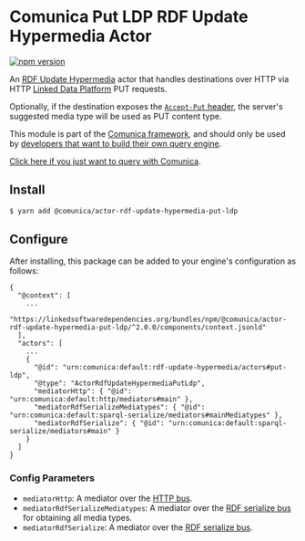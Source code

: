 # Comunica Put LDP RDF Update Hypermedia Actor

[![npm version](https://badge.fury.io/js/%40comunica%2Factor-rdf-update-hypermedia-put-ldp.svg)](https://www.npmjs.com/package/@comunica/actor-rdf-update-hypermedia-put-ldp)

An [RDF Update Hypermedia](https://github.com/comunica/comunica/tree/master/packages/bus-rdf-update-hypermedia) actor
that handles destinations over HTTP via HTTP [Linked Data Platform](https://www.w3.org/TR/ldp/) PUT requests.

Optionally, if the destination exposes the [`Accept-Put` header](https://solidproject.org/TR/protocol#accept-put),
the server's suggested media type will be used as PUT content type.

This module is part of the [Comunica framework](https://github.com/comunica/comunica),
and should only be used by [developers that want to build their own query engine](https://comunica.dev/docs/modify/).

[Click here if you just want to query with Comunica](https://comunica.dev/docs/query/).

## Install

```bash
$ yarn add @comunica/actor-rdf-update-hypermedia-put-ldp
```

## Configure

After installing, this package can be added to your engine's configuration as follows:
```text
{
  "@context": [
    ...
    "https://linkedsoftwaredependencies.org/bundles/npm/@comunica/actor-rdf-update-hypermedia-put-ldp/^2.0.0/components/context.jsonld"  
  ],
  "actors": [
    ...
    {
      "@id": "urn:comunica:default:rdf-update-hypermedia/actors#put-ldp",
      "@type": "ActorRdfUpdateHypermediaPutLdp",
      "mediatorHttp": { "@id": "urn:comunica:default:http/mediators#main" },
      "mediatorRdfSerializeMediatypes": { "@id": "urn:comunica:default:sparql-serialize/mediators#mainMediatypes" },
      "mediatorRdfSerialize": { "@id": "urn:comunica:default:sparql-serialize/mediators#main" }
    }
  ]
}
```

### Config Parameters

* `mediatorHttp`: A mediator over the [HTTP bus](https://github.com/comunica/comunica/tree/master/packages/bus-http).
* `mediatorRdfSerializeMediatypes`: A mediator over the [RDF serialize bus](https://github.com/comunica/comunica/tree/master/packages/bus-rdf-serialize) for obtaining all media types.
* `mediatorRdfSerialize`: A mediator over the [RDF serialize bus](https://github.com/comunica/comunica/tree/master/packages/bus-rdf-serialize).
